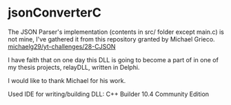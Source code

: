 # jsonConverterC

The JSON Parser's implementation (contents in src/ folder except main.c) is not mine, I've gathered it from this repository granted by Michael Grieco.
[michaelg29/yt-challenges/28-CJSON](https://github.com/michaelg29/yt-challenges/tree/master/28%20-%20CJSON)

I have faith that on one day this DLL is going to become a part of in one of my thesis projects, relayDLL, written in Delphi.

I would like to thank Michael for his work.

Used IDE for writing/building DLL:
  C++ Builder 10.4 Community Edition
